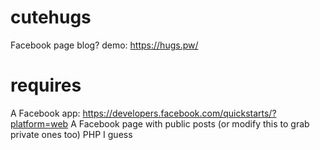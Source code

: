 cutehugs
========

Facebook page blog? demo: https://hugs.pw/


requires
========
A Facebook app: https://developers.facebook.com/quickstarts/?platform=web
A Facebook page with public posts (or modify this to grab private ones too)
PHP I guess
